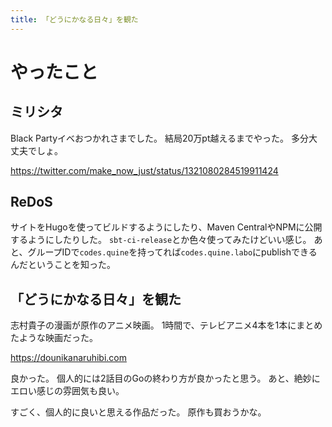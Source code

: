 ```yaml
---
title: 「どうにかなる日々」を観た
---
```


# やったこと

## ミリシタ

Black Partyイベおつかれさまでした。
結局20万pt越えるまでやった。
多分大丈夫でしょ。

<https://twitter.com/make_now_just/status/1321080284519911424>

## ReDoS

サイトをHugoを使ってビルドするようにしたり、Maven CentralやNPMに公開するようにしたりした。
`sbt-ci-release`とか色々使ってみたけどいい感じ。
あと、グループIDで`codes.quine`を持ってれば`codes.quine.labo`にpublishできるんだということを知った。

## 「どうにかなる日々」を観た

志村貴子の漫画が原作のアニメ映画。
1時間で、テレビアニメ4本を1本にまとめたような映画だった。

<https://dounikanaruhibi.com>

良かった。
個人的には2話目のGoの終わり方が良かったと思う。
あと、絶妙にエロい感じの雰囲気も良い。

すごく、個人的に良いと思える作品だった。
原作も買おうかな。
